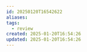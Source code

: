 ```yaml
---
id: 20250120T16542622
aliases: 
tags:
  - review
created: 2025-01-20T16:54:26
updated: 2025-01-20T16:54:26
---
```




